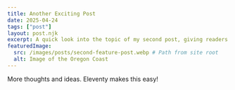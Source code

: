 ```yaml
---
title: Another Exciting Post
date: 2025-04-24
tags: ["post"]
layout: post.njk
excerpt: A quick look into the topic of my second post, giving readers a reason to click through.
featuredImage:
  src: /images/posts/second-feature-post.webp # Path from site root
  alt: Image of the Oregon Coast
---
```


More thoughts and ideas. Eleventy makes this easy!